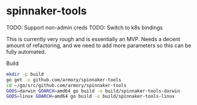 # spinnaker-tools
TODO: Support non-admin creds
TODO: Switch to k8s bindings

This is currently very rough and is essentially an MVP.  Needs a decent amount of refactoring, and we need to add more parameters so this can be fully automated.

Build

```bash
mkdir -p build
go get -u github.com/armory/spinnaker-tools
cd ~/go/src/github.com/armory/spinnaker-tools
GOOS=darwin GOARCH=amd64 go build -o build/spinnaker-tools-darwin
GOOS=linux GOARCH=amd64 go build -o build/spinnaker-tools-linux
```